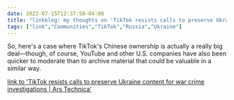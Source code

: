 ---date: 2022-07-15T12:37:58-04:00title: "linkblog: my thoughts on 'TikTok resists calls to preserve Ukraine content for war crime investigations | Ars Technica'"tags: ["link","Communities","TikTok","Russia","Ukraine"]---So, here's a case where TikTok's Chinese ownership is actually a really big deal—though, of course, YouTube and other U.S. companies have also been quicker to moderate than to archive material that could be valuable in a similar way. [link to 'TikTok resists calls to preserve Ukraine content for war crime investigations | Ars Technica'](https://arstechnica.com/tech-policy/2022/07/tiktok-resists-calls-to-preserve-ukraine-content-for-war-crime-investigations/)